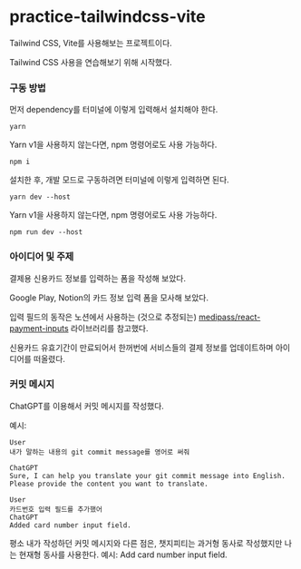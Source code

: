 # practice-tailwindcss-vite

Tailwind CSS, Vite를 사용해보는 프로젝트이다.

Tailwind CSS 사용을 연습해보기 위해 시작했다.

### 구동 방법

먼저 dependency를 터미널에 이렇게 입력해서 설치해야 한다.

```
yarn
```

Yarn v1을 사용하지 않는다면, npm 명령어로도 사용 가능하다.

```
npm i
```

설치한 후, 개발 모드로 구동하려면 터미널에 이렇게 입력하면 된다.

```
yarn dev --host
```

Yarn v1을 사용하지 않는다면, npm 명령어로도 사용 가능하다.

```
npm run dev --host
```

### 아이디어 및 주제

결제용 신용카드 정보를 입력하는 폼을 작성해 보았다.

Google Play, Notion의 카드 정보 입력 폼을 모사해 보았다.

입력 필드의 동작은 노션에서 사용하는 (것으로 추정되는) [medipass/react-payment-inputs](https://github.com/medipass/react-payment-inputs) 라이브러리를 참고했다.

신용카드 유효기간이 만료되어서 한꺼번에 서비스들의 결제 정보를 업데이트하며 아이디어를 떠올렸다.

### 커밋 메시지

ChatGPT를 이용해서 커밋 메시지를 작성했다.

예시:

```
User
내가 말하는 내용의 git commit message를 영어로 써줘

ChatGPT
Sure, I can help you translate your git commit message into English. Please provide the content you want to translate.

User
카드번호 입력 필드를 추가했어
ChatGPT
Added card number input field.
```

평소 내가 작성하던 커밋 메시지와 다른 점은, 챗지피티는 과거형 동사로 작성했지만 나는 현재형 동사를 사용한다. 예시: Add card number input field.

